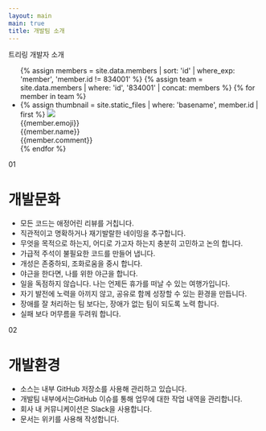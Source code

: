 ```yaml
---
layout: main
main: true
title: 개발팀 소개
---
```


<div class="loading-animation">
    <div class="about">
    <div class="section">
            <div class="title list">트리링 개발자 소개</div>
            <div class="content">
                <ul>
                    {% assign members = site.data.members | sort: 'id' | where_exp: 'member', 'member.id != 834001' %}
                    {% assign team = site.data.members | where: 'id', '834001' | concat: members %}
                    {% for member in team %}
                        <li class="member_card">
                            <div class="thumbnail">
                                {% assign thumbnail = site.static_files | where: 'basename', member.id | first %}
                                <img class="profile" src="{{ thumbnail.path }}" />
                                <div class="emoji">
                                    <span>{{member.emoji}}</span>
                                </div>
                            </div>
                            <div class="info">
                                <div class="name">{{member.name}}</div>
                                <div class="description">{{member.comment}}</div>
                            </div>
                        </li>
                    {% endfor %}
                </ul>
            </div>
        </div>
        <div class="section">
            <div class="title index">01</div>
            <div class="content">
                <h1 class="subtitle">개발문화</h1>
                <ul class="culture">
                    <li>모든 코드는 애정어린 리뷰를 거칩니다.</li>
                    <li>직관적이고 명확하거나 재기발랄한 네이밍을 추구합니다.</li>
                    <li>무엇을 목적으로 하는지, 어디로 가고자 하는지 충분히 고민하고 논의 합니다.</li>
                    <li>가급적 주석이 불필요한 코드를 만들어 냅니다.</li>
                    <li>개성은 존중하되, 조화로움을 중시 합니다.</li>
                    <li>야근을 한다면, 나를 위한 야근을 합니다.</li>
                    <li>일을 독점하지 않습니다. 나는 언제든 휴가를 떠날 수 있는 여행가입니다.</li>
                    <li>자기 발전에 노력을 아끼지 않고, 공유로 함께 성장할 수 있는 환경을 만듭니다.</li>
                    <li>장애를 잘 처리하는 팀 보다는, 장애가 없는 팀이 되도록 노력 합니다.</li>
                    <li>실패 보다 머무름을 두려워 합니다.</li>
                </ul>
            </div>
        </div>
        <div class="section">
            <div class="title index">02</div>
            <div class="content">
                <h1 class="subtitle">개발환경</h1>
                <ul class="environment">
                    <li>소스는 내부 GitHub 저장소를 사용해 관리하고 있습니다.</li>
                    <li>개발팀 내부에서는GitHub 이슈를 통해 업무에 대한 작업 내역을 관리합니다.</li>
                    <li>회사 내 커뮤니케이션은 Slack을 사용합니다.</li>
                    <li>문서는 위키를 사용해 작성합니다.</li>
                </ul>
            </div>
        </div>
    </div>
</div>
